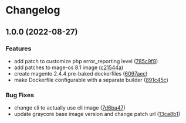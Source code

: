 # Changelog

## 1.0.0 (2022-08-27)


### Features

* add patch to customize php error_reporting level ([785c9f9](https://github.com/damienwebdev/mageos-docker/commit/785c9f97ff1835b84b260d6cd7c5142358146c37))
* add patches to mage-os 8.1 image ([c21544a](https://github.com/damienwebdev/mageos-docker/commit/c21544afb05cba5fd5f395be0fcde2de0412ed17))
* create magento 2.4.4 pre-baked dockerfiles ([6097aec](https://github.com/damienwebdev/mageos-docker/commit/6097aece028895712b9ad5c29563cca94f060954))
* make Dockerfile configurable with a separate builder ([891c45c](https://github.com/damienwebdev/mageos-docker/commit/891c45c9610a4ad12e24cdb2f01bb9bfa69e0cdb))


### Bug Fixes

* change cli to actually use cli image ([7d6ba47](https://github.com/damienwebdev/mageos-docker/commit/7d6ba47e74a6f66b62a5893ca13fcbb607c8152c))
* update graycore base image version and change patch url ([13ca8b1](https://github.com/damienwebdev/mageos-docker/commit/13ca8b1888826814ed5dad7b22f9e68dc34058a4))
